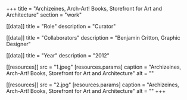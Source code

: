 +++
title = "Archizeines, Arch-Art! Books, Storefront for Art and Architecture"
section = "work"

[[data]]
title = "Role"
description = "Curator"

[[data]]
title = "Collaborators"
description = "Benjamin Critton, Graphic Designer"

[[data]]
title = "Year"
description = "2012"

[[resources]]
src = "1.jpeg"
[resources.params]
caption = "Archizeines, Arch-Art! Books, Storefront for Art and Architecture"
alt = ""

[[resources]]
src = "2.jpg"
[resources.params]
caption = "Archizeines, Arch-Art! Books, Storefront for Art and Architecture"
alt = ""
+++

